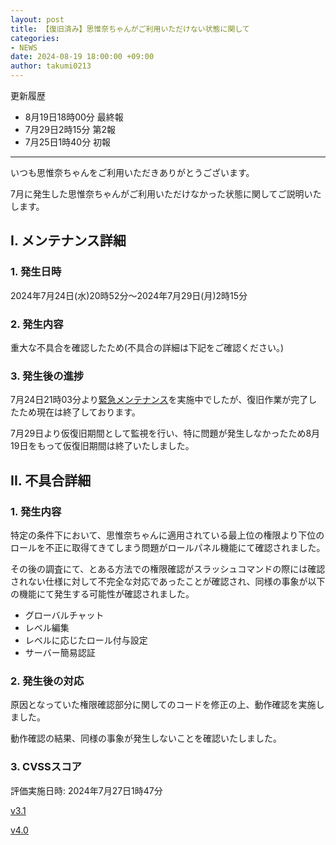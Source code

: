 ```yaml
---
layout: post
title: 【復旧済み】思惟奈ちゃんがご利用いただけない状態に関して
categories:
- NEWS
date: 2024-08-19 18:00:00 +09:00
author: takumi0213
---
```

更新履歴

- 8月19日18時00分 最終報
- 7月29日2時15分 第2報
- 7月25日1時40分 初報

---

いつも思惟奈ちゃんをご利用いただきありがとうございます。

7月に発生した思惟奈ちゃんがご利用いただけなかった状態に関してご説明いたします。

## I. メンテナンス詳細

### 1. 発生日時

2024年7月24日(水)20時52分～2024年7月29日(月)2時15分

### 2. 発生内容

重大な不具合を確認したため(不具合の詳細は下記をご確認ください。)

### 3. 発生後の進捗

7月24日21時03分より<a href="https://status.sina-chan.com/clyzsp3rq842853hyn3bz7pah2b" class="a-orange">緊急メンテナンス</a>を実施中でしたが、復旧作業が完了したため現在は終了しております。

7月29日より仮復旧期間として監視を行い、特に問題が発生しなかったため8月19日をもって仮復旧期間は終了いたしました。

## II. 不具合詳細

### 1. 発生内容

特定の条件下において、思惟奈ちゃんに適用されている最上位の権限より下位のロールを不正に取得てきてしまう問題がロールパネル機能にて確認されました。

その後の調査にて、とある方法での権限確認がスラッシュコマンドの際には確認されない仕様に対して不完全な対応であったことが確認され、同様の事象が以下の機能にて発生する可能性が確認されました。

- グローバルチャット
- レベル編集
- レベルに応じたロール付与設定
- サーバー簡易認証

### 2. 発生後の対応

原因となっていた権限確認部分に関してのコードを修正の上、動作確認を実施しました。

動作確認の結果、同様の事象が発生しないことを確認いたしました。

### 3. CVSSスコア

評価実施日時: 2024年7月27日1時47分

<a href="https://jvndb.jvn.jp/cvss/ja/v31.html#CVSS:3.1/AV:N/AC:L/PR:N/UI:R/S:U/C:H/I:H/A:H/E:P/RL:T/RC:C" class="a-orange">v3.1</a>

<a href="https://jvnrss.ise.chuo-u.ac.jp/jtg/cvss/ja/CVSSv4.html#CVSS:4.0/AV:N/AC:L/AT:N/PR:N/UI:A/VC:H/VI:H/VA:H/SC:H/SI:H/SA:H/S:P/AU:Y/R:U/V:D/RE:M/U:Red" class="a-orange">v4.0</a>
